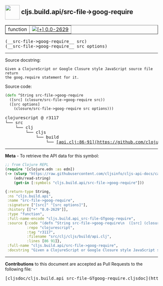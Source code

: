 ## <img width="48px" valign="middle" src="http://i.imgur.com/Hi20huC.png"> cljs.build.api/src-file->goog-require

 <table border="1">
<tr>

<td>function</td>
<td><a href="https://github.com/cljsinfo/cljs-api-docs/tree/0.0-2629"><img valign="middle" alt="[+] 0.0-2629" src="https://img.shields.io/badge/+-0.0--2629-lightgrey.svg"></a> </td>
</tr>
</table>

 <samp>
(__src-file->goog-require__ src)<br>
</samp>
 <samp>
(__src-file->goog-require__ src options)<br>
</samp>

---




Source docstring:

```
Given a ClojureScript or Google Closure style JavaScript source file return
the goog.require statement for it.
```

Source code:

```clj
(defn ^String src-file->goog-require
  ([src] (closure/src-file->goog-require src))
  ([src options]
    (closure/src-file->goog-require src options)))
```

 <pre>
clojurescript @ r3117
└── src
    └── clj
        └── cljs
            └── build
                └── <ins>[api.clj:86-91](https://github.com/clojure/clojurescript/blob/r3117/src/clj/cljs/build/api.clj#L86-L91)</ins>
</pre>


---

__Meta__ - To retrieve the API data for this symbol:

```clj
;; from Clojure REPL
(require '[clojure.edn :as edn])
(-> (slurp "https://raw.githubusercontent.com/cljsinfo/cljs-api-docs/catalog/cljs-api.edn")
    (edn/read-string)
    (get-in [:symbols "cljs.build.api/src-file->goog-require"]))
```

```clj
{:return-type String,
 :ns "cljs.build.api",
 :name "src-file->goog-require",
 :signature ["[src]" "[src options]"],
 :history [["+" "0.0-2629"]],
 :type "function",
 :full-name-encode "cljs.build.api_src-file-GTgoog-require",
 :source {:code "(defn ^String src-file->goog-require\n  ([src] (closure/src-file->goog-require src))\n  ([src options]\n    (closure/src-file->goog-require src options)))",
          :repo "clojurescript",
          :tag "r3117",
          :filename "src/clj/cljs/build/api.clj",
          :lines [86 91]},
 :full-name "cljs.build.api/src-file->goog-require",
 :docstring "Given a ClojureScript or Google Closure style JavaScript source file return\nthe goog.require statement for it."}

```

---

__Contributions__ to this document are accepted as Pull Requests to the following file:

 <pre>
[cljsdoc/cljs.build.api_src-file-GTgoog-require.cljsdoc](https://github.com/cljsinfo/cljs-api-docs/blob/master/cljsdoc/cljs.build.api_src-file-GTgoog-require.cljsdoc)
</pre>

